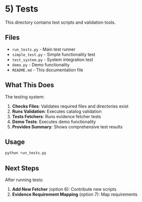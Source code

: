 # 5) Tests

This directory contains test scripts and validation tools.

## Files

- `run_tests.py` - Main test runner
- `simple_test.py` - Simple functionality test
- `test_system.py` - System integration test
- `demo.py` - Demo functionality
- `README.md` - This documentation file

## What This Does

The testing system:

1. **Checks Files**: Validates required files and directories exist
2. **Runs Validation**: Executes catalog validation
3. **Tests Fetchers**: Runs evidence fetcher tests
4. **Demo Tests**: Executes demo functionality
5. **Provides Summary**: Shows comprehensive test results

## Usage

```bash
python run_tests.py
```

## Next Steps

After running tests:

1. **Add New Fetcher** (option 6): Contribute new scripts
2. **Evidence Requirement Mapping** (option 7): Map requirements